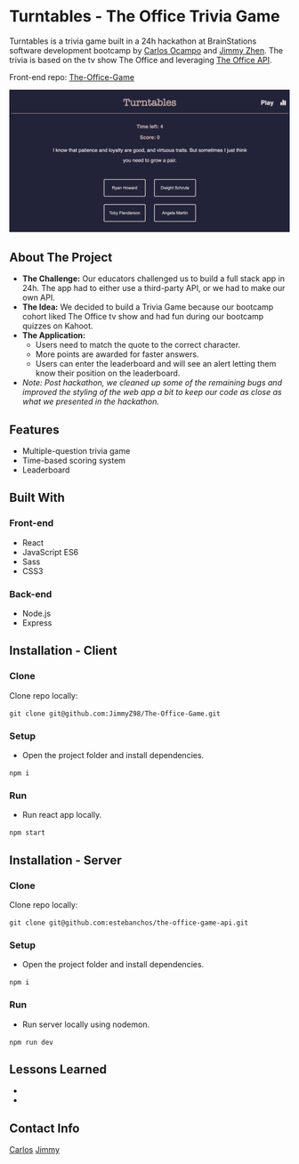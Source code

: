 # Turntables - The Office Trivia Game
Turntables is a trivia game built in a 24h hackathon at BrainStations software development bootcamp by [Carlos Ocampo](https://github.com/estebanchos/estebanchos "Carlos Ocampo") and [Jimmy Zhen](https://github.com/JimmyZ98 "Jimmy Zhen"). 
The trivia is based on the tv show The Office and leveraging [The Office API](https://www.officeapi.dev "The Office API"). 

Front-end repo: [The-Office-Game](https://github.com/JimmyZ98/The-Office-Game "The-Office-Game")

![Demo screenshot](/app-screenshot.png)

## About The Project 
* **The Challenge:** Our educators challenged us to build a full stack app in 24h. The app had to either use a third-party API, or we had to make our own API.
* **The Idea:** We decided to build a Trivia Game because our bootcamp cohort liked The Office tv show and had fun during our bootcamp quizzes on Kahoot. 
* **The Application:** 
  * Users need to match the quote to the correct character.
  * More points are awarded for faster answers.
  * Users can enter the leaderboard and will see an alert letting them know their position on the leaderboard.
* *Note: Post hackathon, we cleaned up some of the remaining bugs and improved the styling of the web app a bit to keep our code as close as what we presented in the hackathon.* 

## Features
* Multiple-question trivia game
* Time-based scoring system
* Leaderboard

## Built With
### Front-end
* React
* JavaScript ES6
* Sass
* CSS3

### Back-end
* Node.js
* Express

## Installation - Client
### Clone
Clone repo locally:

`git clone git@github.com:JimmyZ98/The-Office-Game.git`
### Setup
* Open the project folder and install dependencies.

`npm i`
### Run
* Run react app locally.

`npm start`

## Installation - Server
### Clone
Clone repo locally:

`git clone git@github.com:estebanchos/the-office-game-api.git`
### Setup
* Open the project folder and install dependencies.

`npm i`
### Run
* Run server locally using nodemon.

`npm run dev`

## Lessons Learned
* 
* 

## Contact Info

[Carlos](https://www.linkedin.com/in/carlosocampo/ "Carlos")
[Jimmy](https://www.linkedin.com/in/jimmyzhen/ "Jimmy")
